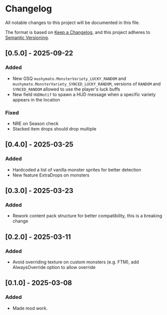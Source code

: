 # Changelog

All notable changes to this project will be documented in this file.

The format is based on [Keep a Changelog](https://keepachangelog.com/en/1.1.0/), and this project adheres to [Semantic Versioning](https://semver.org/spec/v2.0.0.html).

## [0.5.0] - 2025-09-22

### Added
- New GSQ `mushymato.MonsterVariety_LUCKY_RANDOM` and `mushymato.MonsterVariety_SYNCED_LUCKY_RANDOM`, versions of `RANDOM` and `SYNCED_RANDOM` allowed to use the player's luck buffs
- New field `HUDNotif` to spawn a HUD message when a specific variety appears in the location

### Fixed
- NRE on Season check
- Stacked item drops should drop multiple

## [0.4.0] - 2025-03-25

### Added

- Hardcoded a list of vanilla monster sprites for better detection
- New feature ExtraDrops on monsters

## [0.3.0] - 2025-03-23

### Added

- Rework content pack structure for better compatibility, this is a breaking change

## [0.2.0] - 2025-03-11

### Added

- Avoid overriding texture on custom monsters (e.g. FTM), add AlwaysOverride option to allow override

## [0.1.0] - 2025-03-08

### Added

- Made mod work.
